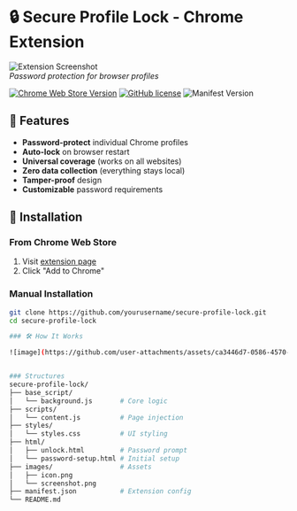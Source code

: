 # 🔒 Secure Profile Lock - Chrome Extension

![Extension Screenshot](/images/screenshot.png)  
*Password protection for browser profiles*

[![Chrome Web Store Version](https://img.shields.io/chrome-web-store/v/your-extension-id?color=blue)](https://chrome.google.com/webstore/detail/secure-profile-lock/your-extension-id)
[![GitHub license](https://img.shields.io/badge/license-MIT-green)](https://github.com/yourusername/secure-profile-lock/blob/main/LICENSE)
![Manifest Version](https://img.shields.io/badge/manifest-v3-important)

## 🌟 Features

- **Password-protect** individual Chrome profiles
- **Auto-lock** on browser restart
- **Universal coverage** (works on all websites)
- **Zero data collection** (everything stays local)
- **Tamper-proof** design
- **Customizable** password requirements

## 🚀 Installation

### From Chrome Web Store
1. Visit [extension page](https://chrome.google.com/webstore/detail/secure-profile-lock/your-extension-id)
2. Click "Add to Chrome"

### Manual Installation
```bash
git clone https://github.com/yourusername/secure-profile-lock.git
cd secure-profile-lock

### 🛠️ How It Works

![image](https://github.com/user-attachments/assets/ca3446d7-0586-4570-b5bb-3a382422a362)


### Structures
secure-profile-lock/
├── base_script/
│   └── background.js       # Core logic
├── scripts/
│   └── content.js          # Page injection
├── styles/
│   └── styles.css          # UI styling
├── html/
│   ├── unlock.html         # Password prompt
│   └── password-setup.html # Initial setup
├── images/                 # Assets
│   ├── icon.png
│   └── screenshot.png
├── manifest.json           # Extension config
└── README.md

